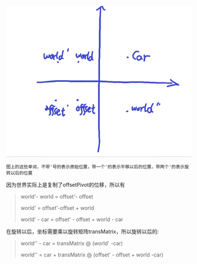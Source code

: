 ![img.png](FakeWorldAnimation00.png)

```
图上的这些单词，不带'号的表示原始位置，带一个'的表示平移以后的位置，带两个'的表示旋转以后的位置
```

因为世界实际上是复制了offsetPivot的位移，所以有
> world'- world = offset'- offset
>
>world' = offset'-offset + world
>
>world' - car = offset' - offset + world - car

在旋转以后，坐标需要乘以旋转矩阵transMatrix，所以旋转以后的:
> world'' - car = transMatrix @ (world' -car)
>
>world'' = car + transMatrix @ (offset' - offset + world -car)




